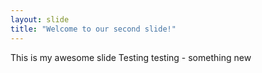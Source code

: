 ```yaml
---
layout: slide
title: "Welcome to our second slide!"
---
```

This is my awesome slide
Testing testing - something new
